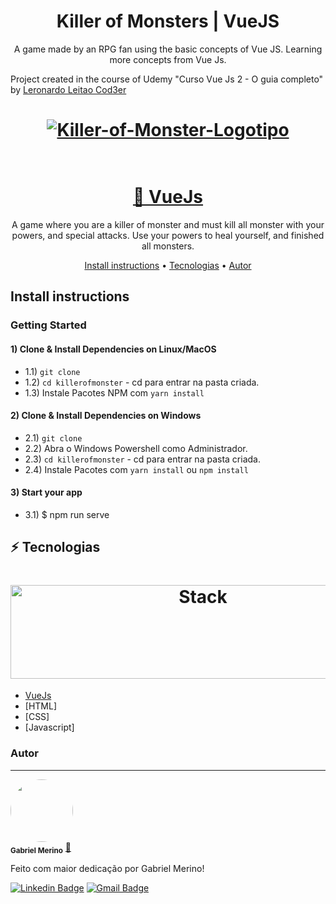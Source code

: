 <h1 align="center">Killer of Monsters | VueJS </h1>
<p align="center">A game made by an RPG fan using the basic concepts of Vue JS. Learning more concepts from Vue Js.</p>
<p>Project created in the course of Udemy "Curso Vue Js 2 - O guia completo" by <a href="https://github.com/leonardomleitao">Leronardo Leitao Cod3er</a></p>

<h1 align="center">
    <a href="https://imgbb.com/"><img src="https://i.ibb.co/9VCwfvd/Killer-of-Monster-Logotipo.png" alt="Killer-of-Monster-Logotipo" border="0"></a><br /><a target='_blank' href='https://pt-br.imgbb.com/'></a><br />
</h1>

<h1 align="center">
    <a href="https://br.vuejs.org/">🔗 VueJs</a>
</h1>
<p align="center">A game where you are a killer of monster and must kill all monster with your powers, and special attacks. Use your powers to heal yourself, and finished all monsters.</p>



<p align="center">
 <a href="#Install">Install instructions</a> • 
 <a href="#tecnologias">Tecnologias</a> • 
 <a href="#autor">Autor</a>
</p>


## Install instructions

### Getting Started

#### 1) Clone & Install Dependencies on Linux/MacOS

- 1.1) `git clone `
- 1.2) `cd killerofmonster` - cd para entrar na pasta criada.
- 1.3)  Instale Pacotes NPM com `yarn install`

#### 2) Clone & Install Dependencies on Windows

- 2.1) `git clone`
- 2.2)  Abra o Windows Powershell como Administrador.
- 2.3) `cd killerofmonster` - cd para entrar na pasta criada.
- 2.4)  Instale Pacotes com `yarn install` ou `npm install`

#### 3) Start your app

- 3.1) $ npm run serve

## :zap: Tecnologias

<h1 align="center">
  <img src="https://pnglive.com/wp-content/uploads/2021/01/Vue-JS-Logo-Background-PNG-Image.png" alt="Stack" height="150" width="600">
  <br>
</h1>

-   [VueJs](https://github.com/vuejs)
-   [HTML]
-   [CSS]
-   [Javascript]


### Autor
---
 <img style="border-radius: 50%;" src="https://avatars.githubusercontent.com/u/62441006?v=4" width="100px;" alt=""/>
 <br />
 <sub><b>Gabriel Merino</b></sub></a> <a href="https://github.com/Gabri3el/" title="github">🚀</a>

 Feito com maior dedicação por Gabriel Merino!

[![Linkedin Badge](https://img.shields.io/badge/-Gabriel-blue?style=flat-square&logo=Linkedin&logoColor=white&link=https://www.linkedin.com/in/gabrielmerinostos/)](https://www.linkedin.com/in/gabrielmerinostos/)
[![Gmail Badge](https://img.shields.io/badge/-gabrielmerino.dev@gmail.com-c14438?style=flat-square&logo=Gmail&logoColor=white&link=mailto:gabrielmerino.dev@gmail.com)](mailto:gabrielmerino.dev@gmail.com)
